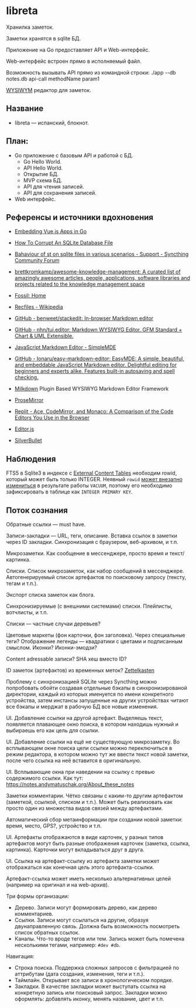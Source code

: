 # libreta

Хранилка заметок.

Заметки хранятся в sqlite БД.

Приложение на Go предоставляет API и Web-интерфейс.

Web-интерфейс встроен прямо в исполняемый файл.

Возможность вызывать API прямо из командной строки:
    ./app --db notes.db api-call methodName param1

[WYSIWYM](https://en.wikipedia.org/wiki/WYSIWYM) редактор для заметок.

## Название

* libreta — испанский, блокнот.

## План:

* Go приложение с базовым API и работой с БД.
  * Go Hello World.
  * API Hello World.
  * Открытие БД.
  * MVP схема БД.
  * API для чтения записей.
  * API для сохранения записей.
* Web интерфейс.

## Референсы и источники вдохновения

* [Embedding Vue.js Apps in Go](https://hackandsla.sh/posts/2021-06-18-embed-vuejs-in-go/)
* [How To Corrupt An SQLite Database File](https://www.sqlite.org/howtocorrupt.html)
* [Bahaviour of st on sqlite files in various scenarios - Support - Syncthing Community Forum](https://forum.syncthing.net/t/bahaviour-of-st-on-sqlite-files-in-various-scenarios/5921)
* [brettkromkamp/awesome-knowledge-management: A curated list of amazingly awesome articles, people, applications, software libraries and projects related to the knowledge management space](https://github.com/brettkromkamp/awesome-knowledge-management)
* [Fossil: Home](https://www.fossil-scm.org/home/doc/trunk/www/index.wiki)
* [Recfiles - Wikipedia](https://en.wikipedia.org/wiki/Recfiles)
* [GitHub - benweet/stackedit: In-browser Markdown editor](https://github.com/benweet/stackedit)
* [GitHub - nhn/tui.editor: Markdown WYSIWYG Editor. GFM Standard + Chart & UML Extensible.](https://github.com/nhn/tui.editor)
* [JavaScript Markdown Editor - SimpleMDE](https://simplemde.com/)
* [GitHub - Ionaru/easy-markdown-editor: EasyMDE: A simple, beautiful, and embeddable JavaScript Markdown editor. Delightful editing for beginners and experts alike. Features built-in autosaving and spell checking.](https://github.com/Ionaru/easy-markdown-editor)
* [Milkdown](https://milkdown.dev/#/) Plugin Based WYSIWYG Markdown Editor Framework
* [ProseMirror](https://prosemirror.net/)
* [Replit - Ace, CodeMirror, and Monaco: A Comparison of the Code Editors You Use in the Browser](https://blog.replit.com/code-editors)
* [Editor.js](https://editorjs.io/)

* [SilverBullet](https://silverbullet.md/)

## Наблюдения

FTS5 в Sqlite3 в индексе с [External Content Tables](https://www.sqlite.org/fts5.html#external_content_tables) необходим rowid, который может быть
только INTEGER. Неявный `rowid` [может внезапно измениться](https://www.sqlite.org/rowidtable.html) в результате работы `VACUUM`, поэтому его необходимо
зафиксировать в таблице как `INTEGER PRIMARY KEY`.

## Поток сознания

Обратные ссылки — must have.

Записи-закладки — URL, теги, описание. Вставка ссылок в заметки через ID закладки. Синхронизация с браузером, веб-архивом, и т.п.

Микрозаметки. Как сообщение в мессенджере, просто время и текст/картинка.

Списки. Список микрозаметок, как набор сообщений в мессенджере. Автогенерируемый список артефактов по поисковому запросу (тексту, тегам и т.п.).

Экспорт списка заметок как блога.

Синхронизируемые (с внешними системами) списки. Плейлисты, вотчлисты, и т.п.

Списки — частные случаи деревьев?

Цветовые маркеты (фон карточки, фон заголовка). Через специальные теги? Отображение легенды — квадратики с цветами и подписанным смыслом. Иконки? Иконки-эмодзи?

Content adressable записи? SHA хеш вместо ID?

ID заметок (артефактов) из временных меток? [Zettelkasten](https://zettelkasten.de/posts/add-identity/)

Проблему с синхронизацией SQLite через Syncthing можно попробовать обойти создавая отдельные бэкапы в синхронизированой директории, каждый из которых именуется по имени конкретного устройства, затем инстансы запущенные на других устройствах читают все бэкапы и мерджат в рабочую БД все новые изменения.

UI. Добавление ссылки на другой артефакт. Выделяешь текст, появляется плавающее окно поиска, в котором находишь нужный и выбираешь его как цель для ссылки.

UI. Добавление ссылки на ещё не существующую микрозаметку. Во всплывающем окне поиска цели ссылки можно переключиться в режим редактора, в котором можно тут же ввести текст новой заметки, после чего ссылка на неё вставится в оригинальную.

UI. Всплывающие окна при наведении на ссылку с превью содержимого ссылки. Как тут: https://notes.andymatuschak.org/About_these_notes

Заметки комментарии. Чётко связаны с каким-то другим артефактом (заметкой, ссылкой, списком и т.п.). Может быть реализовать как просто один из множества видов связей между артефактами.

Автоматический сбор метаинформации при создании новой заметки: время, место, GPS?, устройство и т.п.

UI. Артефакты отображаются в виде карточек, у разных типов артефактов могут быть разные отображения карточек (заметка, ссылка, картинка). Карточки могут вкладываться друг в друга.

UI. Ссылка на артефакт-ссылку из артефакта заметки может отображаться как конечная цель этого артефакта-ссылки.

Артефакт-ссылка может иметь несколько альтернативных целей (например на оригинал и на web-архив).

Три формы организации:
* Дерево. Записи могут формировать дерево, как дерево комментариев.
* Ссылки. Записи могут ссылаться на другие, образуя двунаправленную связь. Должна быть возможность посмотреть список обратных ссылок.
* Каналы. Что-то вроде тегов или тем. Запись может быть помечена несколькими тегами, например: `#dev #db`.

Навигация:
* Строка поиска. Поддержка сложных запросов с фильтрацией по аттрибутам (дата создания, изменения, теги и т.п.).
* Таймлайн. Открывает все записи в хронологическом порядке.
* Закладки. В качестве закладки может выступать ссылка на конкретную запись или поисковый запрос. Закладки можно оформлять: добавлять иконку, менять название, цвет и т.п.
